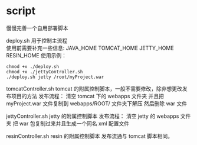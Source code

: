 # script
慢慢完善一个自用部署脚本


deploy.sh 用于控制主流程   
使用前需要补充一些信息: JAVA_HOME TOMCAT_HOME JETTY_HOME RESIN_HOME
使用示例：   

```
chmod +x ./deploy.sh
chmod +x ./jettyController.sh
./deploy.sh jetty /root/myProject.war
```   

tomcatController.sh 
tomcat 的附属控制脚本，一般不需要修改，除非想更改发布项目的方法
发布流程：
清空 tomcat 下的 webapps 文件夹
并且把 myProject.war 文件复制到 webapps/ROOT/ 文件夹下解压
然后删除 war 文件

jettyController.sh
jetty 的附属控制脚本
发布流程：
清空 jetty 的 webapps 文件夹
把 war 包复制过来并且生成一个同名 xml 配置文件

resinController.sh
resin 的附属控制脚本
发布流通与 tomcat 脚本相同。
